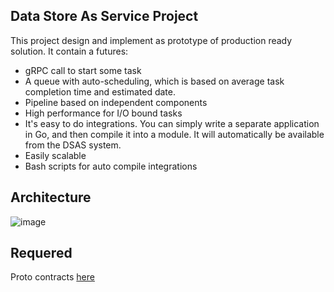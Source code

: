 ## Data Store As Service Project

This project design and implement as prototype of production ready solution. It contain a futures:
- gRPC call to start some task
- A queue with auto-scheduling, which is based on average task completion time and estimated date.
- Pipeline based on independent components
- High performance for I/O bound tasks
- It's easy to do integrations. You can simply write a separate application in Go, and then compile it into a module. It will automatically be available from the DSAS system.
- Easily scalable
- Bash scripts for auto compile integrations

## Architecture 
![image](https://github.com/user-attachments/assets/835960b3-c86d-4ac8-b7bc-5ae14630c2e3)

## Requered
Proto contracts [here](https://github.com/E-Bor/DSAS_Proto)
